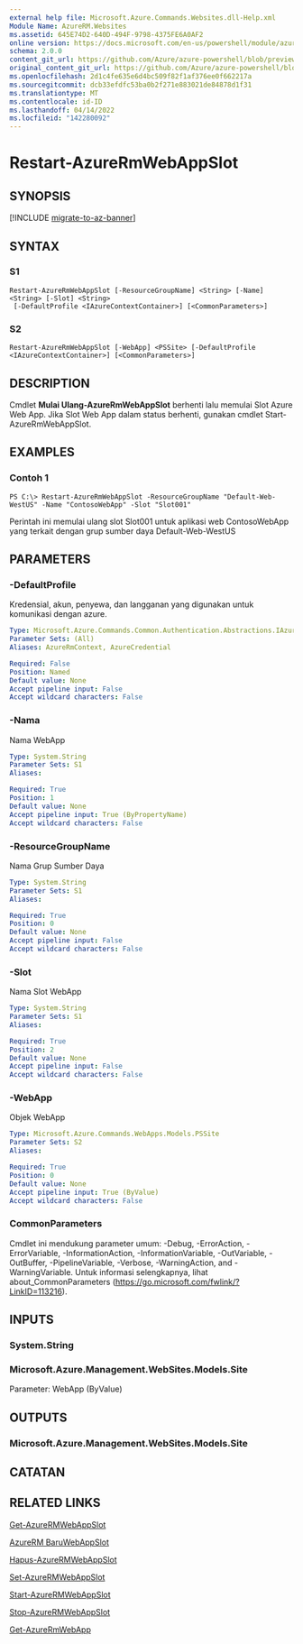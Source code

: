 ```yaml
---
external help file: Microsoft.Azure.Commands.Websites.dll-Help.xml
Module Name: AzureRM.Websites
ms.assetid: 645E74D2-640D-494F-9798-4375FE6A0AF2
online version: https://docs.microsoft.com/en-us/powershell/module/azurerm.websites/restart-azurermwebappslot
schema: 2.0.0
content_git_url: https://github.com/Azure/azure-powershell/blob/preview/src/ResourceManager/Websites/Commands.Websites/help/Restart-AzureRmWebAppSlot.md
original_content_git_url: https://github.com/Azure/azure-powershell/blob/preview/src/ResourceManager/Websites/Commands.Websites/help/Restart-AzureRmWebAppSlot.md
ms.openlocfilehash: 2d1c4fe635e6d4bc509f82f1af376ee0f662217a
ms.sourcegitcommit: dcb33efdfc53ba0b2f271e883021de84878d1f31
ms.translationtype: MT
ms.contentlocale: id-ID
ms.lasthandoff: 04/14/2022
ms.locfileid: "142280092"
---
```

# Restart-AzureRmWebAppSlot

## SYNOPSIS

[!INCLUDE [migrate-to-az-banner](../../includes/migrate-to-az-banner.md)]

## SYNTAX

### S1
```
Restart-AzureRmWebAppSlot [-ResourceGroupName] <String> [-Name] <String> [-Slot] <String>
 [-DefaultProfile <IAzureContextContainer>] [<CommonParameters>]
```

### S2
```
Restart-AzureRmWebAppSlot [-WebApp] <PSSite> [-DefaultProfile <IAzureContextContainer>] [<CommonParameters>]
```

## DESCRIPTION
Cmdlet **Mulai Ulang-AzureRmWebAppSlot** berhenti lalu memulai Slot Azure Web App.
Jika Slot Web App dalam status berhenti, gunakan cmdlet Start-AzureRmWebAppSlot.

## EXAMPLES

### Contoh 1
```
PS C:\> Restart-AzureRmWebAppSlot -ResourceGroupName "Default-Web-WestUS" -Name "ContosoWebApp" -Slot "Slot001"
```

Perintah ini memulai ulang slot Slot001 untuk aplikasi web ContosoWebApp yang terkait dengan grup sumber daya Default-Web-WestUS

## PARAMETERS

### -DefaultProfile
Kredensial, akun, penyewa, dan langganan yang digunakan untuk komunikasi dengan azure.

```yaml
Type: Microsoft.Azure.Commands.Common.Authentication.Abstractions.IAzureContextContainer
Parameter Sets: (All)
Aliases: AzureRmContext, AzureCredential

Required: False
Position: Named
Default value: None
Accept pipeline input: False
Accept wildcard characters: False
```

### -Nama
Nama WebApp

```yaml
Type: System.String
Parameter Sets: S1
Aliases:

Required: True
Position: 1
Default value: None
Accept pipeline input: True (ByPropertyName)
Accept wildcard characters: False
```

### -ResourceGroupName
Nama Grup Sumber Daya

```yaml
Type: System.String
Parameter Sets: S1
Aliases:

Required: True
Position: 0
Default value: None
Accept pipeline input: False
Accept wildcard characters: False
```

### -Slot
Nama Slot WebApp

```yaml
Type: System.String
Parameter Sets: S1
Aliases:

Required: True
Position: 2
Default value: None
Accept pipeline input: False
Accept wildcard characters: False
```

### -WebApp
Objek WebApp

```yaml
Type: Microsoft.Azure.Commands.WebApps.Models.PSSite
Parameter Sets: S2
Aliases:

Required: True
Position: 0
Default value: None
Accept pipeline input: True (ByValue)
Accept wildcard characters: False
```

### CommonParameters
Cmdlet ini mendukung parameter umum: -Debug, -ErrorAction, -ErrorVariable, -InformationAction, -InformationVariable, -OutVariable, -OutBuffer, -PipelineVariable, -Verbose, -WarningAction, and -WarningVariable. Untuk informasi selengkapnya, lihat about_CommonParameters (https://go.microsoft.com/fwlink/?LinkID=113216).

## INPUTS

### System.String

### Microsoft.Azure.Management.WebSites.Models.Site
Parameter: WebApp (ByValue)

## OUTPUTS

### Microsoft.Azure.Management.WebSites.Models.Site

## CATATAN

## RELATED LINKS

[Get-AzureRMWebAppSlot](./Get-AzureRMWebAppSlot.md)

[AzureRM BaruWebAppSlot](./New-AzureRMWebAppSlot.md)

[Hapus-AzureRMWebAppSlot](./Remove-AzureRMWebAppSlot.md)

[Set-AzureRMWebAppSlot](./Set-AzureRMWebAppSlot.md)

[Start-AzureRMWebAppSlot](./Start-AzureRMWebAppSlot.md)

[Stop-AzureRMWebAppSlot](./Stop-AzureRMWebAppSlot.md)

[Get-AzureRmWebApp](./Get-AzureRmWebApp.md)
